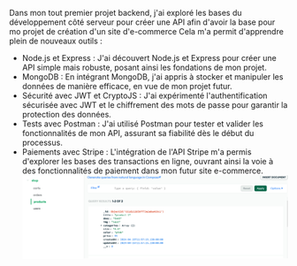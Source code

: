 Dans mon tout premier projet backend, j'ai exploré les bases du développement côté serveur pour créer une API afin d'avoir la base pour mo projet de création d'un site d'e-commerce
Cela m'a permit d'apprendre plein de nouveaux outils :

- Node.js et Express : J'ai découvert Node.js et Express pour créer une API simple mais robuste, posant ainsi les fondations de mon projet.
- MongoDB : En intégrant MongoDB, j'ai appris à stocker et manipuler les données de manière efficace, en vue de mon projet futur.
- Sécurité avec JWT et CryptoJS : J'ai expérimenté l'authentification sécurisée avec JWT et le chiffrement des mots de passe pour garantir la protection des données.
- Tests avec Postman : J'ai utilisé Postman pour tester et valider les fonctionnalités de mon API, assurant sa fiabilité dès le début du processus.
- Paiements avec Stripe : L'intégration de l'API Stripe m'a permis d'explorer les bases des transactions en ligne, ouvrant ainsi la voie à des fonctionnalités de paiement dans mon futur site e-commerce.
![Preview](preview.png)
